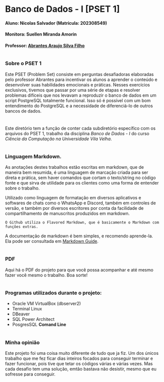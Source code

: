 # Banco de Dados - I [PSET 1]
#### Aluno: Nicolas Salvador (Matrícula: 202308549)
#### Monitora: Suellen Miranda Amorin
#### Professor: [Abrantes Araujo Silva Filho](https://github.com/abrantesasf)
#
### Sobre o PSET 1
Este PSET (Problem Set) consiste em perguntas desafiadoras elaboradas pelo professor Abrantes para incentivar os alunos a aprender o conteúdo e desenvolver suas habilidades emocionais e práticas. Nesses exercícios exclusivos, tivemos que passar por uma série de etapas e resolver problemas difíceis que nos levavam a reproduzir o banco de dados em um script PostgreSQL totalmente funcional. Isso só é possível com um bom entendimento do PostgreSQL e a necessidade de diferenciá-lo de outros bancos de dados.


#

Este diretório tem a função de conter cada subdiretório específico com os arquivos do PSET 1, trabalho da disciplina *Banco de Dados - I* do curso *Ciência da Computação na Universidade Vila Velha*.
#

### Linguagem Markdown.

As anotações destes trabalhos estão escritas em markdown, que de maneira bem resumida, é uma linguagem de marcação criada para ser direta e prática, sem haver comandos que cortam o texto/string no código fonte e que sirva de utilidade para os clientes como uma forma de entender sobre o trabalho.

Utilizado como linguagem de formatação em diversos aplicativos e softwares de chats como o WhatsApp e Discord, também em controles de versão, e também por diversos escritores por conta da facilidade de compartilhamento de manuscritos produzidos em markdown.

`O Github utiliza o Flavored Markdown, que é basicamente o Markdown com funções extras.`

A documentação de markdown é bem simples, e recomendo aprende-la. Ela pode ser consultada em [Markdown Guide](https://www.markdownguide.org/basic-syntax/).
#
### PDF
Aqui há o PDF do projeto para que você possa acompanhar e até mesmo fazer você mesmo o trabalho. Boa sorte!
#

### Programas utilizados durante o projeto:
- Oracle VM VirtualBox (dbserver2)
- Terminal Linux
- DBeaver
- SQL Power Architect
- PosgresSQL **Comand Line**

#

### Minha opinião
Este projeto foi uma coisa muito diferente de tudo que ja fiz. Um dos únicos trabalho  que me fez ficar dias inteiros focados para conseguir terminar e fazer funcionar, pois tive que tetar os códigos várias e várias vezes. Mas cada desafio tem uma solução, emtão bastava não desistir, mesmo que eu sofresse para conseguir.
